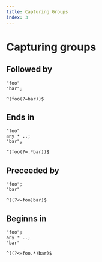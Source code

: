 ```yaml
---
title: Capturing Groups
index: 3
---
```

# Capturing groups



## Followed by

```
"foo"
"bar";
```

```
^(foo(?=bar))$
```



## Ends in

```
"foo"
any * ..;
"bar";
```

```
^(foo(?=.*bar))$
```



## Preceeded by

```
"foo";
"bar"
```

```
^((?<=foo)bar)$
```



## Beginns in

<!-- todo: currently invalid regex?! -->

```
"foo";
any * ..;
"bar"
```

```
^((?<=foo.*)bar)$
```